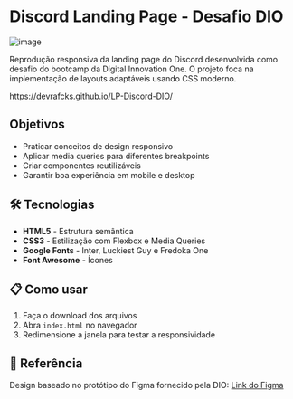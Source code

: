 # Discord Landing Page - Desafio DIO

![image](https://github.com/user-attachments/assets/5789e1fc-d7ce-45e4-a2dc-0eb01b076f98)

Reprodução responsiva da landing page do Discord desenvolvida como desafio do bootcamp da Digital Innovation One. O projeto foca na implementação de layouts adaptáveis usando CSS moderno.

https://devrafcks.github.io/LP-Discord-DIO/


##  Objetivos
- Praticar conceitos de design responsivo
- Aplicar media queries para diferentes breakpoints
- Criar componentes reutilizáveis
- Garantir boa experiência em mobile e desktop

## 🛠 Tecnologias
- **HTML5** - Estrutura semântica
- **CSS3** - Estilização com Flexbox e Media Queries
- **Google Fonts** - Inter, Luckiest Guy e Fredoka One
- **Font Awesome** - Ícones


## 📋 Como usar
1. Faça o download dos arquivos
2. Abra `index.html` no navegador
3. Redimensione a janela para testar a responsividade

## 🔗 Referência
Design baseado no protótipo do Figma fornecido pela DIO:
[Link do Figma](https://www.figma.com/file/1QoQ8l3XZiWZg8U3QOdXhD/DIO---Desafio-01)

